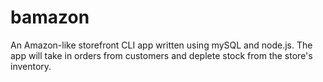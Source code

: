 # bamazon
An Amazon-like storefront CLI app written using mySQL and node.js. The app will take in orders from customers and deplete stock from the store's inventory.
